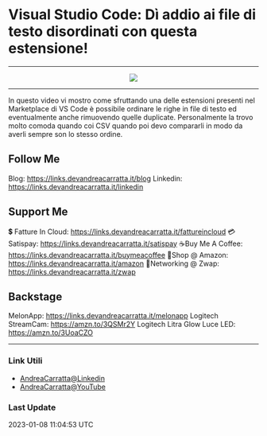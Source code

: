 # Visual Studio Code: Dì addio ai file di testo disordinati con questa estensione!
 
<hr />
 
<div align="center">

<a href="https://www.youtube.com/v/XQh44uxLKwA?version=3" target="_blank" alt="Visual Studio Code: Dì addio ai file di testo disordinati con questa estensione!">

<img src="https://img.youtube.com/vi/XQh44uxLKwA/0.jpg" />

</a>

</div>
 
<hr />
 
In questo video vi mostro come sfruttando una delle estensioni presenti nel Marketplace di VS Code è possibile ordinare le righe in file di testo ed eventualmente anche rimuovendo quelle duplicate. Personalmente la trovo molto comoda quando coi CSV quando poi devo compararli in modo da averli sempre son lo stesso ordine. 


## Follow Me

Blog: https://links.devandreacarratta.it/blog 
Linkedin: https://links.devandreacarratta.it/linkedin

## Support Me 

💲 Fatture In Cloud: https://links.devandreacarratta.it/fattureincloud
💳Satispay: https://links.devandreacarratta.it/satispay
☕Buy Me A Coffee: https://links.devandreacarratta.it/buymeacoffee
🛒Shop @ Amazon: https://links.devandreacarratta.it/amazon
🤝Networking @ Zwap: https://links.devandreacarratta.it/zwap

## Backstage
MelonApp: https://links.devandreacarratta.it/melonapp
Logitech StreamCam: https://amzn.to/3QSMr2Y
Logitech Litra Glow Luce LED: https://amzn.to/3UoaCZO
 
<hr />
 
### Link Utili
- [AndreaCarratta@Linkedin](https://links.devandreacarratta.it/linkedin)
- [AndreaCarratta@YouTube](https://links.devandreacarratta.it/youtube)
### Last Update
2023-01-08 11:04:53 UTC
